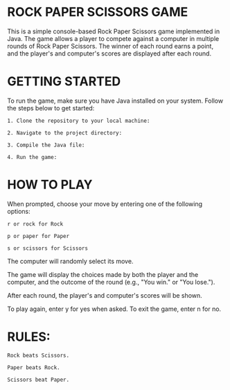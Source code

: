 # 						ROCK PAPER SCISSORS GAME

This is a simple console-based Rock Paper Scissors game implemented in Java. The game allows a player to compete against a computer in multiple rounds of Rock Paper Scissors. The winner of each round earns a point, and the player's and computer's scores are displayed after each round.

# GETTING STARTED

To run the game, make sure you have Java installed on your system. Follow the steps below to get started:

	1. Clone the repository to your local machine:

	2. Navigate to the project directory:

	3. Compile the Java file:

	4. Run the game:

# HOW TO PLAY

When prompted, choose your move by entering one of the following options:

	r or rock for Rock

	p or paper for Paper

	s or scissors for Scissors

The computer will randomly select its move.

The game will display the choices made by both the player and the computer, and the outcome of the round (e.g., "You win." or "You lose.").

After each round, the player's and computer's scores will be shown.

To play again, enter y for yes when asked. To exit the game, enter n for no.

# RULES:

	Rock beats Scissors.

	Paper beats Rock.

	Scissors beat Paper.
